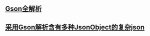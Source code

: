 ## [Gson全解析](http://www.jianshu.com/p/fc5c9cdf3aab)  

## [采用Gson解析含有多种JsonObject的复杂json](http://www.jianshu.com/p/185e1ee9f05b)
